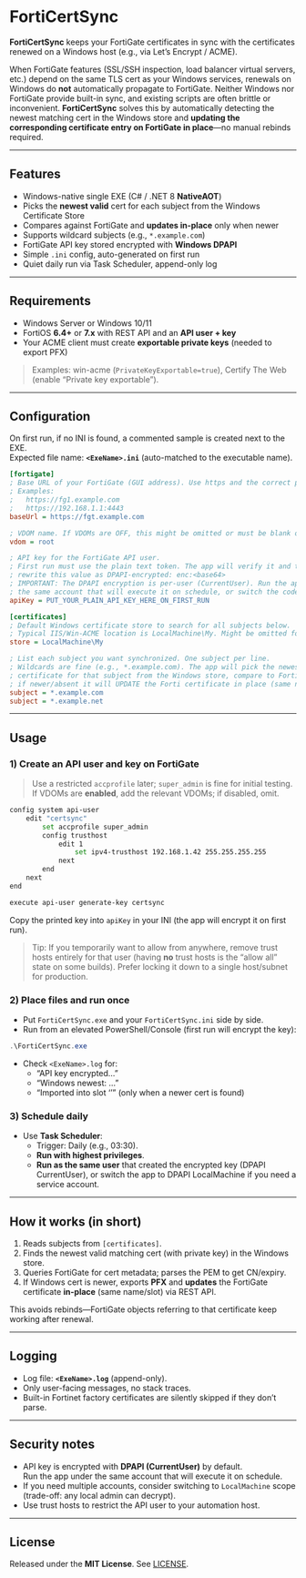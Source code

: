 # FortiCertSync

**FortiCertSync** keeps your FortiGate certificates in sync with the certificates renewed on a Windows host (e.g., via Let’s Encrypt / ACME).

When FortiGate features (SSL/SSH inspection, load balancer virtual servers, etc.) depend on the same TLS cert as your Windows services, renewals on Windows do **not** automatically propagate to FortiGate. Neither Windows nor FortiGate provide built-in sync, and existing scripts are often brittle or inconvenient. **FortiCertSync** solves this by automatically detecting the newest matching cert in the Windows store and **updating the corresponding certificate entry on FortiGate in place**—no manual rebinds required.

---

## Features

- Windows-native single EXE (C# / .NET 8 **NativeAOT**)
- Picks the **newest valid** cert for each subject from the Windows Certificate Store
- Compares against FortiGate and **updates in-place** only when newer
- Supports wildcard subjects (e.g., `*.example.com`)
- FortiGate API key stored encrypted with **Windows DPAPI**
- Simple `.ini` config, auto-generated on first run
- Quiet daily run via Task Scheduler, append-only log

---

## Requirements

- Windows Server or Windows 10/11
- FortiOS **6.4+** or **7.x** with REST API and an **API user + key**
- Your ACME client must create **exportable private keys** (needed to export PFX)

> Examples: win-acme (`PrivateKeyExportable=true`), Certify The Web (enable “Private key exportable”).

---

## Configuration

On first run, if no INI is found, a commented sample is created next to the EXE.  
Expected file name: **`<ExeName>.ini`** (auto-matched to the executable name).

```ini
[fortigate]
; Base URL of your FortiGate (GUI address). Use https and the correct port.
; Examples:
;   https://fg1.example.com
;   https://192.168.1.1:4443
baseUrl = https://fgt.example.com

; VDOM name. If VDOMs are OFF, this might be omitted or must be blank or "root".
vdom = root

; API key for the FortiGate API user.
; First run must use the plain text token. The app will verify it and then
; rewrite this value as DPAPI-encrypted: enc:<base64>
; IMPORTANT: The DPAPI encryption is per-user (CurrentUser). Run the app under
; the same account that will execute it on schedule, or switch the code to LocalMachine.
apiKey = PUT_YOUR_PLAIN_API_KEY_HERE_ON_FIRST_RUN

[certificates]
; Default Windows certificate store to search for all subjects below.
; Typical IIS/Win-ACME location is LocalMachine\My. Might be omitted for this default location.
store = LocalMachine\My

; List each subject you want synchronized. One subject per line.
; Wildcards are fine (e.g., *.example.com). The app will pick the newest valid
; certificate for that subject from the Windows store, compare to Forti, and
; if newer/absent it will UPDATE the Forti certificate in place (same name/slot).
subject = *.example.com
subject = *.example.net
```

---

## Usage

### 1) Create an API user and key on FortiGate

> Use a restricted `accprofile` later; `super_admin` is fine for initial testing.  
> If VDOMs are **enabled**, add the relevant VDOMs; if disabled, omit.

```bash
config system api-user
    edit "certsync"
        set accprofile super_admin
        config trusthost
            edit 1
                set ipv4-trusthost 192.168.1.42 255.255.255.255
            next
        end
    next
end

execute api-user generate-key certsync
```

Copy the printed key into `apiKey` in your INI (the app will encrypt it on first run).

> Tip: If you temporarily want to allow from anywhere, remove trust hosts entirely for that user (having **no** trust hosts is the “allow all” state on some builds). Prefer locking it down to a single host/subnet for production.

### 2) Place files and run once

- Put `FortiCertSync.exe` and your `FortiCertSync.ini` side by side.
- Run from an elevated PowerShell/Console (first run will encrypt the key):

```powershell
.\FortiCertSync.exe
```

- Check `<ExeName>.log` for:
  - “API key encrypted…”
  - “Windows newest: …”
  - “Imported into slot ‘<name>’” (only when a newer cert is found)

### 3) Schedule daily

- Use **Task Scheduler**:
  - Trigger: Daily (e.g., 03:30).
  - **Run with highest privileges**.
  - **Run as the same user** that created the encrypted key (DPAPI CurrentUser), or switch the app to DPAPI LocalMachine if you need a service account.

---

## How it works (in short)

1. Reads subjects from `[certificates]`.
2. Finds the newest valid matching cert (with private key) in the Windows store.
3. Queries FortiGate for cert metadata; parses the PEM to get CN/expiry.
4. If Windows cert is newer, exports **PFX** and **updates** the FortiGate certificate **in-place** (same name/slot) via REST API.

This avoids rebinds—FortiGate objects referring to that certificate keep working after renewal.

---

## Logging

- Log file: **`<ExeName>.log`** (append-only).
- Only user-facing messages, no stack traces.
- Built-in Fortinet factory certificates are silently skipped if they don’t parse.

---

## Security notes

- API key is encrypted with **DPAPI (CurrentUser)** by default.  
  Run the app under the same account that will execute it on schedule.
- If you need multiple accounts, consider switching to `LocalMachine` scope (trade-off: any local admin can decrypt).
- Use trust hosts to restrict the API user to your automation host.

---

## License

Released under the **MIT License**. See [LICENSE](LICENSE).



